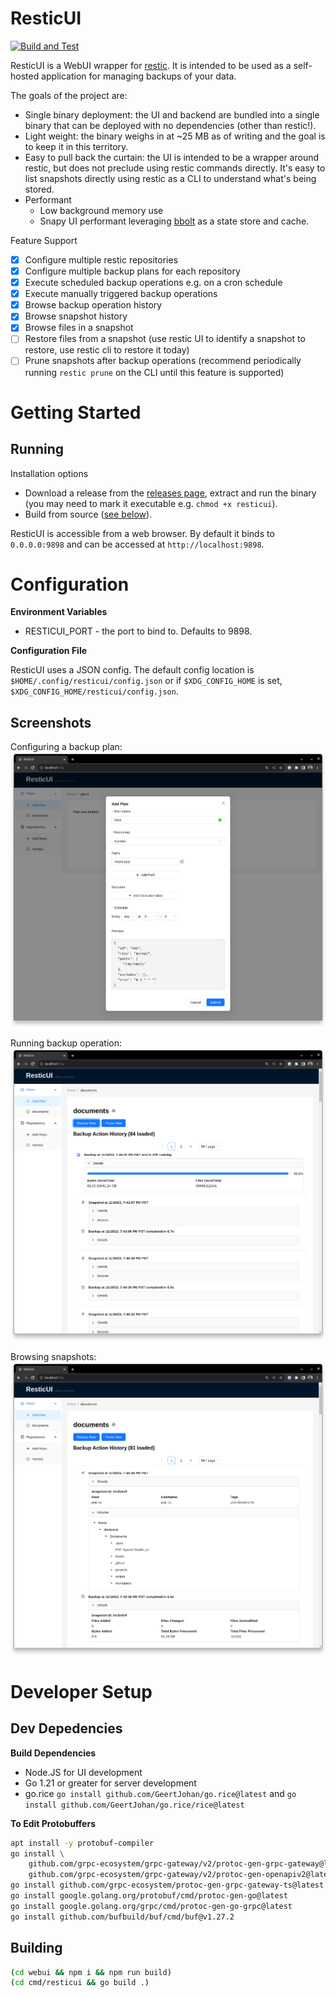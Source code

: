 # ResticUI

[![Build and Test](https://github.com/garethgeorge/resticui/actions/workflows/build-and-test.yml/badge.svg)](https://github.com/garethgeorge/resticui/actions/workflows/build-and-test.yml)

ResticUI is a WebUI wrapper for [restic](https://restic.net/). It is intended to be used as a self-hosted application for managing backups of your data.

The goals of the project are:

 * Single binary deployment: the UI and backend are bundled into a single binary that can be deployed with no dependencies (other than restic!).
 * Light weight: the binary weighs in at ~25 MB as of writing and the goal is to keep it in this territory. 
 * Easy to pull back the curtain: the UI is intended to be a wrapper around restic, but does not preclude using restic commands directly. It's easy to list snapshots directly using restic as a CLI to understand what's being stored.
 * Performant
   * Low background memory use
   * Snapy UI performant leveraging [bbolt](https://github.com/etcd-io/bbolt) as a state store and cache.

Feature Support

 * [x] Configure multiple restic repositories
 * [x] Configure multiple backup plans for each repository
 * [x] Execute scheduled backup operations e.g. on a cron schedule
* [x] Execute manually triggered backup operations
* [x] Browse backup operation history
* [x] Browse snapshot history
* [x] Browse files in a snapshot
* [ ] Restore files from a snapshot (use restic UI to identify a snapshot to restore, use restic cli to restore it today)
* [ ] Prune snapshots after backup operations (recommend periodically running `restic prune` on the CLI until this feature is supported)

# Getting Started 

## Running 

Installation options

 * Download a release from the [releases page](https://github.com/garethgeorge/resticui/releases), extract and run the binary (you may need to mark it executable e.g. `chmod +x resticui`).
 * Build from source ([see below](#building)).

ResticUI is accessible from a web browser. By default it binds to `0.0.0.0:9898` and can be accessed at `http://localhost:9898`. 

# Configuration

**Environment Variables**

 * RESTICUI_PORT - the port to bind to. Defaults to 9898.

**Configuration File**

ResticUI uses a JSON config. The default config location is `$HOME/.config/resticui/config.json` or if `$XDG_CONFIG_HOME` is set, `$XDG_CONFIG_HOME/resticui/config.json`. 


## Screenshots

Configuring a backup plan:
![Configure Backup Plan](./screenshots/screenshot-add-plan.png)

Running backup operation:
![Backup Running](./screenshots/screenshot-backup-running.png)

Browsing snapshots:
![Browse Backup](./screenshots/screenshot-browse.png)

# Developer Setup

## Dev Depedencies

**Build Dependencies**

 * Node.JS for UI development
 * Go 1.21 or greater for server development
 * go.rice `go install github.com/GeertJohan/go.rice@latest` and `go install github.com/GeertJohan/go.rice/rice@latest`

**To Edit Protobuffers**
```sh
apt install -y protobuf-compiler
go install \
    github.com/grpc-ecosystem/grpc-gateway/v2/protoc-gen-grpc-gateway@latest \
    github.com/grpc-ecosystem/grpc-gateway/v2/protoc-gen-openapiv2@latest
go install github.com/grpc-ecosystem/protoc-gen-grpc-gateway-ts@latest
go install google.golang.org/protobuf/cmd/protoc-gen-go@latest
go install google.golang.org/grpc/cmd/protoc-gen-go-grpc@latest
go install github.com/bufbuild/buf/cmd/buf@v1.27.2
```
## Building

```sh
(cd webui && npm i && npm run build)
(cd cmd/resticui && go build .)
```
